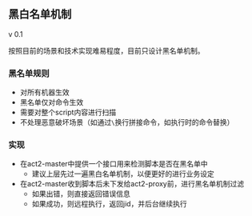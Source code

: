 ## 黑白名单机制

v 0.1

按照目前的场景和技术实现难易程度，目前只设计黑名单机制。


### 黑名单规则

- 对所有机器生效
- 黑名单仅对命令生效
- 需要对整个script内容进行扫描
- 不处理恶意破坏场景（如通过`\`换行拼接命令，如执行时的命令替换）




### 实现

- 在act2-master中提供一个接口用来检测脚本是否在黑名单中
    - 建议上层先过一遍黑白名单机制，以便更好的进行业务设定
- 在act2-master收到脚本后未下发给act2-proxy前，进行黑名单机制过滤
    - 如果出错，则直接返回错误信息
    - 如果成功，则远程执行，返回jid，并后台继续执行
